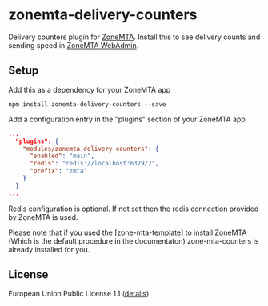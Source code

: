 # zonemta-delivery-counters

Delivery counters plugin for [ZoneMTA](https://github.com/zone-eu/zone-mta). Install this to see delivery counts and sending speed in [ZoneMTA WebAdmin](https://github.com/zone-eu/zmta-webadmin).

## Setup

Add this as a dependency for your ZoneMTA app

```
npm install zonemta-delivery-counters --save
```

Add a configuration entry in the "plugins" section of your ZoneMTA app

```json
...
  "plugins": {
    "modules/zonemta-delivery-counters": {
      "enabled": "main",
      "redis": "redis://localhost:6379/2",
      "prefix": "zmta"
    }
  }
...
```

Redis configuration is optional. If not set then the redis connection provided by ZoneMTA is used.

Please note that if you used the [zone-mta-template] to install ZoneMTA (Which is the default procedure in the documentaton) zone-mta-counters is already installed for you.

## License

European Union Public License 1.1 ([details](http://ec.europa.eu/idabc/eupl.html))
